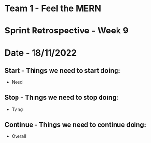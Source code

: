 # Team 1 - Feel the MERN
# Sprint Retrospective - Week 9
# Date - 18/11/2022


## **Start - Things we need to start doing:**
- Need

## **Stop - Things we need to stop doing:**
- Tying

## **Continue - Things we need to continue doing:**
- Overall
